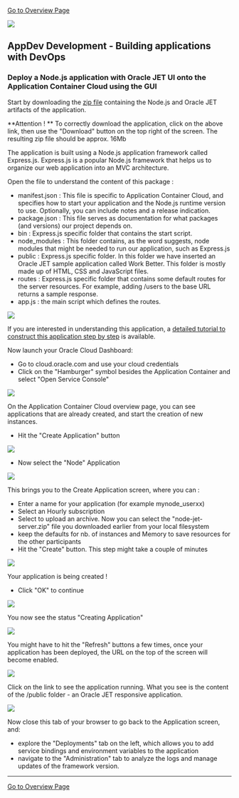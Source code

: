 
[Go to Overview Page](../Develop.md)

![](../../common/images/customer.logo2.png)
## AppDev Development - Building applications with DevOps ##
### Deploy a Node.js application with Oracle JET UI onto the Application Container Cloud using the GUI ###

Start by downloading the [zip file](bin/node-jet-server.zip) containing the Node.js and Oracle JET artifacts of the application. 

**Attention ! ** To correctly download the application, click on the above link, then use the "Download" button on the top right of the screen.  The resulting zip file should be approx. 16Mb 

The application is built using a Node.js application framework called Express.js. Express.js is a popular Node.js framework that helps us to organize our web application into an MVC architecture.

Open the file to understand the content of this package : 
+ manifest.json : This file is specific to Application Container Cloud, and specifies how to start your application and the Node.js runtime version to use. Optionally, you can include notes and a release indication. 
+ package.json : This file serves as documentation for what packages (and versions) our project depends on.
+ bin : Express.js specific folder that contains the start script.
+ node_modules : This folder contains, as the word suggests, node modules that might be needed to run our application, such as Express.js
+ public : Express.js specific folder. In this folder we have inserted an Oracle JET sample application called Work Better. This folder is mostly made up of HTML, CSS and JavaScript files. 
+ routes : Express.js specific folder that contains some default routes for the server resources. For example, adding /users to the base URL returns a sample response.
+ app.js : the main script which defines the routes.

![](images/zipfolder.png)

If you are interested in understanding this application, a [detailed tutorial to construct this application step by step](extras/ACCS_NodeJS_DevCS.docx) is available.

Now launch your Oracle Cloud Dashboard:
+ Go to cloud.oracle.com and use your cloud credentials
+ Click on the "Hamburger" symbol besides the Application Container and select "Open Service Console"

![](../simple_node/images/node002.PNG)

On the Application Container Cloud overview page, you can see applications that are already created, and start the creation of new instances.  
+ Hit the "Create Application" button

![](../simple_node/images/node003.PNG)

+ Now select the "Node" Application

![](../simple_node/images/node004.PNG)

This brings you to the Create Application screen, where you can :
+ Enter a name for your application (for example mynode_userxx)
+ Select an Hourly subscription
+ Select to upload an archive.  Now you can select the "node-jet-server.zip" file you downloaded earlier from your local filesystem
+ keep the defaults for nb. of instances and Memory to save resources for the other participants
+ Hit the "Create" button. This step might take a couple of minutes

![](images/accs_upload.png)

Your application is being created !
+ Click "OK" to continue

![](../simple_node/images/image010.png)

You now see the status "Creating Application"

![](../simple_node/images/node007.PNG)

You might have to hit the "Refresh" buttons a few times, once your application has been deployed, the URL on the top of the screen will become enabled.

![](../simple_node/images/node008.PNG)

Click on the link to see the application running.  What you see is the content of the /public folder - an Oracle JET responsive application.

![](images/accs_workbetter.png)

Now close this tab of your browser to go back to the Application screen, and:
+ explore the "Deployments" tab on the left, which allows you to add service bindings and environment variables to the application
+ navigate to the "Administration" tab to analyze the logs and manage updates of the framework version.

---

[Go to Overview Page](../Develop.md)
